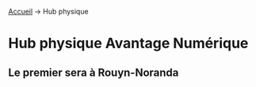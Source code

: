[Accueil](README.md) &rarr; Hub physique

# Hub physique Avantage Numérique

## Le premier sera à Rouyn-Noranda
